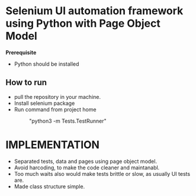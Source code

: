 # Selenium UI automation framework using Python with Page Object Model

**Prerequisite**
* Python should be installed

## How to run
* pull the repository in your machine.
* Install selenium package
* Run command from project home <dir> "python3 -m Tests.TestRunner"


# IMPLEMENTATION
* Separated tests, data and pages using page object model.
* Avoid harcoding, to make the code cleaner and maintanabl.
* Too much waits also would make tests brittle or slow, as usually UI tests are.
* Made class structure simple.

